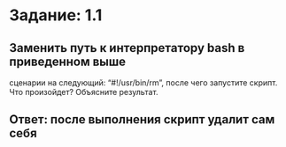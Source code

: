 # Задание: 1.1 
## Заменить путь к интерпретатору bash в приведенном выше
сценарии на следующий: “#!/usr/bin/rm”, после чего запустите скрипт. Что
произойдет? Объясните результат.
## Ответ: после выполнения скрипт удалит сам себя 
